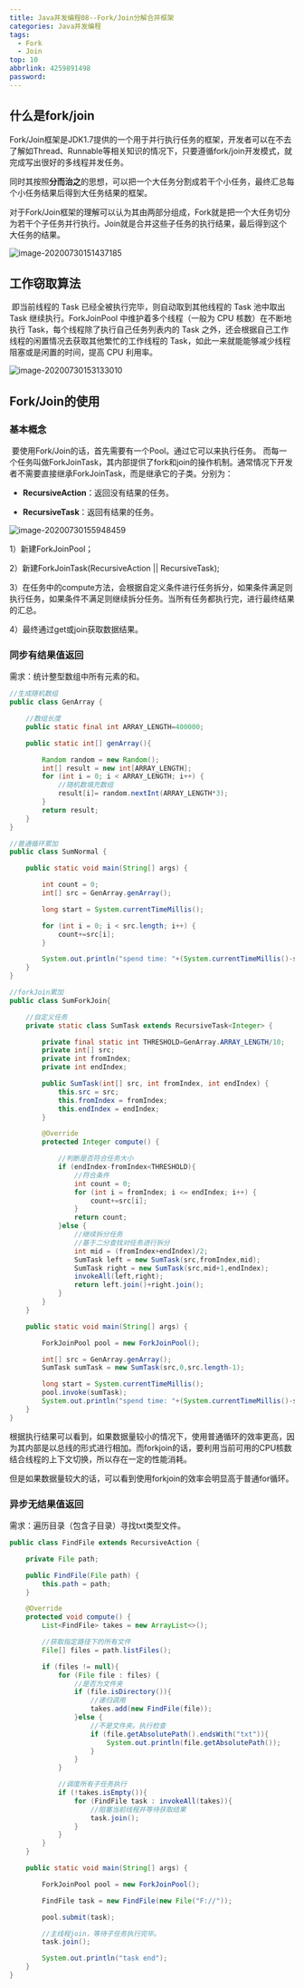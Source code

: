 ```yaml
---
title: Java并发编程08--Fork/Join分解合并框架
categories: Java并发编程
tags:
  - Fork
  - Join
top: 10
abbrlink: 4259891498
password:
---
```


##   什么是fork/join

​	Fork/Join框架是JDK1.7提供的一个用于并行执行任务的框架，开发者可以在不去了解如Thread、Runnable等相关知识的情况下，只要遵循fork/join开发模式，就完成写出很好的多线程并发任务。

<!--more-->

​	同时其按照**分而治之**的思想，可以把一个大任务分割成若干个小任务，最终汇总每个小任务结果后得到大任务结果的框架。

​	对于Fork/Join框架的理解可以认为其由两部分组成，Fork就是把一个大任务切分为若干个子任务并行执行。Join就是合并这些子任务的执行结果，最后得到这个大任务的结果。

![image-20200730151437185](https://jwangtec.oss-cn-chengdu.aliyuncs.com/jwangcloud/juc/3/assets/image-20200730151437185.png)

##   工作窃取算法

​	即当前线程的 Task 已经全被执行完毕，则自动取到其他线程的 Task 池中取出 Task 继续执行。ForkJoinPool 中维护着多个线程（一般为 CPU 核数）在不断地执行 Task，每个线程除了执行自己任务列表内的 Task 之外，还会根据自己工作线程的闲置情况去获取其他繁忙的工作线程的 Task，如此一来就能能够减少线程阻塞或是闲置的时间，提高 CPU 利用率。

![image-20200730153133010](https://jwangtec.oss-cn-chengdu.aliyuncs.com/jwangcloud/juc/3/assets/image-20200730153133010.png)

##   Fork/Join的使用

###  基本概念

​	要使用Fork/Join的话，首先需要有一个Pool。通过它可以来执行任务。 而每一个任务叫做ForkJoinTask，其内部提供了fork和join的操作机制。通常情况下开发者不需要直接继承ForkJoinTask，而是继承它的子类。分别为：

- **RecursiveAction**：返回没有结果的任务。

- **RecursiveTask<T>**：返回有结果的任务。

![image-20200730155948459](https://jwangtec.oss-cn-chengdu.aliyuncs.com/jwangcloud/juc/3/assets/image-20200730155948459.png)

1）新建ForkJoinPool；

2）新建ForkJoinTask(RecursiveAction || RecursiveTask);

3）在任务中的compute方法，会根据自定义条件进行任务拆分，如果条件满足则执行任务，如果条件不满足则继续拆分任务。当所有任务都执行完，进行最终结果的汇总。

4）最终通过get或join获取数据结果。

###  同步有结果值返回

需求：统计整型数组中所有元素的和。

```java
//生成随机数组
public class GenArray {

    //数组长度
    public static final int ARRAY_LENGTH=400000;

    public static int[] genArray(){

        Random random = new Random();
        int[] result = new int[ARRAY_LENGTH];
        for (int i = 0; i < ARRAY_LENGTH; i++) {
            //随机数填充数组
            result[i]= random.nextInt(ARRAY_LENGTH*3);
        }
        return result;
    }
}
```

```java
//普通循环累加
public class SumNormal {

    public static void main(String[] args) {

        int count = 0;
        int[] src = GenArray.genArray();

        long start = System.currentTimeMillis();

        for (int i = 0; i < src.length; i++) {
            count+=src[i];
        }

        System.out.println("spend time: "+(System.currentTimeMillis()-start));
    }
}
```

```java
//forkJoin累加
public class SumForkJoin{

    //自定义任务
    private static class SumTask extends RecursiveTask<Integer> {

        private final static int THRESHOLD=GenArray.ARRAY_LENGTH/10;
        private int[] src;
        private int fromIndex;
        private int endIndex;

        public SumTask(int[] src, int fromIndex, int endIndex) {
            this.src = src;
            this.fromIndex = fromIndex;
            this.endIndex = endIndex;
        }

        @Override
        protected Integer compute() {

            //判断是否符合任务大小
            if (endIndex-fromIndex<THRESHOLD){
                //符合条件
                int count = 0;
                for (int i = fromIndex; i <= endIndex; i++) {
                    count+=src[i];
                }
                return count;
            }else {
                //继续拆分任务
                //基于二分查找对任务进行拆分
                int mid = (fromIndex+endIndex)/2;
                SumTask left = new SumTask(src,fromIndex,mid);
                SumTask right = new SumTask(src,mid+1,endIndex);
                invokeAll(left,right);
                return left.join()+right.join();
            }
        }
    }

    public static void main(String[] args) {

        ForkJoinPool pool = new ForkJoinPool();

        int[] src = GenArray.genArray();
        SumTask sumTask = new SumTask(src,0,src.length-1);

        long start = System.currentTimeMillis();
        pool.invoke(sumTask);
        System.out.println("spend time: "+(System.currentTimeMillis()-start));
    }
}
```

​	根据执行结果可以看到，如果数据量较小的情况下，使用普通循环的效率更高，因为其内部是以总线的形式进行相加。而forkjoin的话，要利用当前可用的CPU核数结合线程的上下文切换，所以存在一定的性能消耗。

​	但是如果数据量较大的话，可以看到使用forkjoin的效率会明显高于普通for循环。

###   异步无结果值返回

需求：遍历目录（包含子目录）寻找txt类型文件。

```java
public class FindFile extends RecursiveAction {

    private File path;

    public FindFile(File path) {
        this.path = path;
    }

    @Override
    protected void compute() {
        List<FindFile> takes = new ArrayList<>();

        //获取指定路径下的所有文件
        File[] files = path.listFiles();

        if (files != null){
            for (File file : files) {
                //是否为文件夹
                if (file.isDirectory()){
                    //递归调用
                    takes.add(new FindFile(file));
                }else {
                    //不是文件夹。执行检查
                    if (file.getAbsolutePath().endsWith("txt")){
                        System.out.println(file.getAbsolutePath());
                    }
                }
            }

            //调度所有子任务执行
            if (!takes.isEmpty()){
                for (FindFile task : invokeAll(takes)){
                    //阻塞当前线程并等待获取结果
                    task.join();
                }
            }
        }
    }

    public static void main(String[] args) {

        ForkJoinPool pool = new ForkJoinPool();

        FindFile task = new FindFile(new File("F://"));

        pool.submit(task);

        //主线程join，等待子任务执行完毕。
        task.join();

        System.out.println("task end");
    }
}
```



